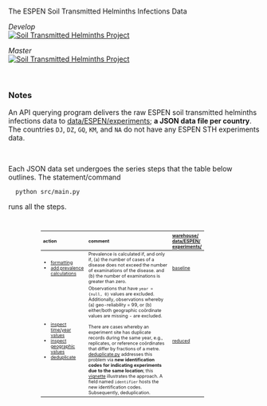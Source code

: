 <br>

The ESPEN Soil Transmitted Helminths Infections Data

_Develop_<br>
[![Soil Transmitted Helminths Project](https://github.com/helminthiases/infections/actions/workflows/main.yml/badge.svg?branch=develop)](https://github.com/helminthiases/infections/actions/workflows/main.yml)

_Master_<br>
[![Soil Transmitted Helminths Project](https://github.com/helminthiases/infections/actions/workflows/main.yml/badge.svg?branch=master)](https://github.com/helminthiases/infections/actions/workflows/main.yml)

<br>

### Notes

An API querying program delivers the raw ESPEN soil transmitted helminths infections data to 
[data/ESPEN/experiments](./data/ESPEN/experiments); **a JSON data file per country**.  The countries <span title="Djibouti">``DJ``</span>, 
<span title="Algeria">``DZ``</span>, <span title="Equitorial Guinea">``GQ``</span>, <span title="Comoros">``KM``</span>, and
<span title="Namibia">``NA``</span> do not have any ESPEN STH experiments data.
  
<br>

Each JSON data set undergoes the series steps that the table below outlines.  The statement/command

````shell
  python src/main.py
````

runs all the steps.

<br>

<table style="width: 65%; font-size: 65%; text-align: left; margin-left: 65px;">
    <colgroup>
        <col span="1" style="width: 30%;">
        <col span="1" style="width: 65%;">
        <col span="1" style="width: 5%;">
    </colgroup>
    <thead>
        <tr><th>action</th><th>comment</th><th><a href="./warehouse/data/ESPEN/experiments">warehouse/<br>data/ESPEN/<br>experiments/</a></th></tr>
    </thead>
    <tr>
        <td><ul>
            <li><a href="./src/experiments/format.py">formatting</a></li><li><a href="./src/experiments/prevalence.py">add prevalence calculations</a></li>
        </ul></td>
        <td>Prevalence is calculated if, and only if, (a) the number of cases of a disease does not exceed the number of examinations of 
            the disease. and (b) the number of examinations is greater than zero.</td>
        <td><a href="./warehouse/data/ESPEN/experiments/baseline">baseline</a></td>
    </tr>
    <tr>
        <td><ul>
            <li><a href="./src/experiments/time.py">inspect time/year values</a></li>
            <li><a href="./src/experiments/geographical.py">inspect geographic values</a></li>
            <li><a href="./src/experiments/deduplicate.py">deduplicate</a></li>
        </ul></td>
        <td>Observations that have <code>year = {null, 0}</code> values are excluded.  Additionally, observations whereby (a) geo-reliability = 99, or 
            (b) either/both geographic co&ouml;rdinate values are missing - are excluded. <br><br>There are cases whereby an experiment site has duplicate 
            records during the same year, e.g., replicates, or reference co&ouml;rdinates that differ by fractions of a metre.  
            <a href="./src/experiments/deduplicate.py">deduplicate.py</a> addresses this problem via <b>new identification codes for indicating 
            experiments due to the same location</b>; this <a href="https://colab.research.google.com/github/helminthiases/networks/blob/develop/notebooks/graphs.ipynb#scrollTo=Determining_Equivalent_Geographic_Points">vignette</a> 
            illustrates the approach.  A field named <code>identifier</code> hosts the new identification codes.  Subsequently, deduplication.</td>
        <td><a href="./warehouse/data/ESPEN/experiments/reduced">reduced</a></td>
    </tr>
</table>

<!--- 
  <ul><li><a href="./src/experiments/plausible.py">inspect metric plausibility</a></li></ul>  
  Is an STH prevalence value valid if, and only if, there exists an *ascariasis*, *trichuriasis*, and *hookworm disease* prevalence value?) 
--->

<!---
  <ul><li><a href="./src/experiments/equivalent.py">inspect examination numbers</a></li></ul>  
  Should the number of examinations per disease be equivalent?)
--->

<br>
<br>

<br>
<br>

<br>
<br>

<br>
<br>

